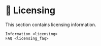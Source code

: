 <!--
SPDX-FileCopyrightText: © 2024 The "Whiteprints template context" contributors <whiteprints@pm.me>

SPDX-License-Identifier: CC-BY-NC-SA-4.0
-->

# 📝 Licensing

This section contains licensing information.

```{toctree}
Information <licensing>
FAQ <licensing_faq>
```
